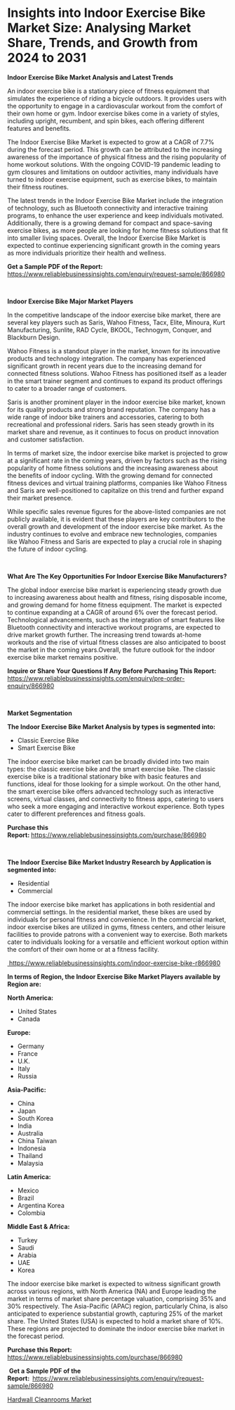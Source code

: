 <p><h1>Insights into Indoor Exercise Bike Market Size: Analysing Market Share, Trends, and Growth from 2024 to 2031</h1></p><p><strong>Indoor Exercise Bike Market Analysis and Latest Trends</strong></p>
<p><p>An indoor exercise bike is a stationary piece of fitness equipment that simulates the experience of riding a bicycle outdoors. It provides users with the opportunity to engage in a cardiovascular workout from the comfort of their own home or gym. Indoor exercise bikes come in a variety of styles, including upright, recumbent, and spin bikes, each offering different features and benefits.</p><p>The Indoor Exercise Bike Market is expected to grow at a CAGR of 7.7% during the forecast period. This growth can be attributed to the increasing awareness of the importance of physical fitness and the rising popularity of home workout solutions. With the ongoing COVID-19 pandemic leading to gym closures and limitations on outdoor activities, many individuals have turned to indoor exercise equipment, such as exercise bikes, to maintain their fitness routines.</p><p>The latest trends in the Indoor Exercise Bike Market include the integration of technology, such as Bluetooth connectivity and interactive training programs, to enhance the user experience and keep individuals motivated. Additionally, there is a growing demand for compact and space-saving exercise bikes, as more people are looking for home fitness solutions that fit into smaller living spaces. Overall, the Indoor Exercise Bike Market is expected to continue experiencing significant growth in the coming years as more individuals prioritize their health and wellness.</p></p>
<p><strong>Get a Sample PDF of the Report:&nbsp;</strong> <a href="https://www.reliablebusinessinsights.com/enquiry/request-sample/866980">https://www.reliablebusinessinsights.com/enquiry/request-sample/866980</a></p>
<p>&nbsp;</p>
<p><strong>Indoor Exercise Bike Major Market Players</strong></p>
<p><p>In the competitive landscape of the indoor exercise bike market, there are several key players such as Saris, Wahoo Fitness, Tacx, Elite, Minoura, Kurt Manufacturing, Sunlite, RAD Cycle, BKOOL, Technogym, Conquer, and Blackburn Design. </p><p>Wahoo Fitness is a standout player in the market, known for its innovative products and technology integration. The company has experienced significant growth in recent years due to the increasing demand for connected fitness solutions. Wahoo Fitness has positioned itself as a leader in the smart trainer segment and continues to expand its product offerings to cater to a broader range of customers.</p><p>Saris is another prominent player in the indoor exercise bike market, known for its quality products and strong brand reputation. The company has a wide range of indoor bike trainers and accessories, catering to both recreational and professional riders. Saris has seen steady growth in its market share and revenue, as it continues to focus on product innovation and customer satisfaction.</p><p>In terms of market size, the indoor exercise bike market is projected to grow at a significant rate in the coming years, driven by factors such as the rising popularity of home fitness solutions and the increasing awareness about the benefits of indoor cycling. With the growing demand for connected fitness devices and virtual training platforms, companies like Wahoo Fitness and Saris are well-positioned to capitalize on this trend and further expand their market presence.</p><p>While specific sales revenue figures for the above-listed companies are not publicly available, it is evident that these players are key contributors to the overall growth and development of the indoor exercise bike market. As the industry continues to evolve and embrace new technologies, companies like Wahoo Fitness and Saris are expected to play a crucial role in shaping the future of indoor cycling.</p></p>
<p>&nbsp;</p>
<p><strong>What Are The Key Opportunities For Indoor Exercise Bike Manufacturers?</strong></p>
<p><p>The global indoor exercise bike market is experiencing steady growth due to increasing awareness about health and fitness, rising disposable income, and growing demand for home fitness equipment. The market is expected to continue expanding at a CAGR of around 6% over the forecast period. Technological advancements, such as the integration of smart features like Bluetooth connectivity and interactive workout programs, are expected to drive market growth further. The increasing trend towards at-home workouts and the rise of virtual fitness classes are also anticipated to boost the market in the coming years.Overall, the future outlook for the indoor exercise bike market remains positive.</p></p>
<p><strong>Inquire or Share Your Questions If Any Before Purchasing This Report:</strong> <a href="https://www.reliablebusinessinsights.com/enquiry/pre-order-enquiry/866980">https://www.reliablebusinessinsights.com/enquiry/pre-order-enquiry/866980</a></p>
<p>&nbsp;</p>
<p><strong>Market Segmentation</strong></p>
<p><strong>The Indoor Exercise Bike Market Analysis by types is segmented into:</strong></p>
<p><ul><li>Classic Exercise Bike</li><li>Smart Exercise Bike</li></ul></p>
<p><p>The indoor exercise bike market can be broadly divided into two main types: the classic exercise bike and the smart exercise bike. The classic exercise bike is a traditional stationary bike with basic features and functions, ideal for those looking for a simple workout. On the other hand, the smart exercise bike offers advanced technology such as interactive screens, virtual classes, and connectivity to fitness apps, catering to users who seek a more engaging and interactive workout experience. Both types cater to different preferences and fitness goals.</p></p>
<p><strong>Purchase this Report:&nbsp;</strong><a href="https://www.reliablebusinessinsights.com/purchase/866980">https://www.reliablebusinessinsights.com/purchase/866980</a></p>
<p>&nbsp;</p>
<p><strong>The Indoor Exercise Bike Market Industry Research by Application is segmented into:</strong></p>
<p><ul><li>Residential</li><li>Commercial</li></ul></p>
<p><p>The indoor exercise bike market has applications in both residential and commercial settings. In the residential market, these bikes are used by individuals for personal fitness and convenience. In the commercial market, indoor exercise bikes are utilized in gyms, fitness centers, and other leisure facilities to provide patrons with a convenient way to exercise. Both markets cater to individuals looking for a versatile and efficient workout option within the comfort of their own home or at a fitness facility.</p></p>
<p><a href="https://www.reliablebusinessinsights.com/indoor-exercise-bike-r866980">&nbsp;https://www.reliablebusinessinsights.com/indoor-exercise-bike-r866980</a></p>
<p><strong>In terms of Region, the Indoor Exercise Bike Market Players available by Region are:</strong></p>
<p>
    <p> <strong> North America: </strong>
        <ul>
            <li>United States</li>
            <li>Canada</li>
        </ul>
        </p> 
    <p> <strong> Europe: </strong>
        <ul>
            <li>Germany</li>
            <li>France</li>
            <li>U.K.</li>
            <li>Italy</li>
            <li>Russia</li>
        </ul>
        </p> 
    <p> <strong> Asia-Pacific: </strong>
        <ul>
            <li>China</li>
            <li>Japan</li>
            <li>South Korea</li>
            <li>India</li>
            <li>Australia</li>
            <li>China Taiwan</li>
            <li>Indonesia</li>
            <li>Thailand</li>
            <li>Malaysia</li>
        </ul>
        </p> 
    <p> <strong> Latin America: </strong>
        <ul>
            <li>Mexico</li>
            <li>Brazil</li>
            <li>Argentina Korea</li>
            <li>Colombia</li>
        </ul>
        </p> 
    <p> <strong> Middle East & Africa: </strong>
        <ul>
            <li>Turkey</li>
            <li>Saudi</li>
            <li>Arabia</li>
            <li>UAE</li>
            <li>Korea</li>
        </ul>
    </p>
    </p>
<p><p>The indoor exercise bike market is expected to witness significant growth across various regions, with North America (NA) and Europe leading the market in terms of market share percentage valuation, comprising 35% and 30% respectively. The Asia-Pacific (APAC) region, particularly China, is also anticipated to experience substantial growth, capturing 25% of the market share. The United States (USA) is expected to hold a market share of 10%. These regions are projected to dominate the indoor exercise bike market in the forecast period.</p></p>
<p><strong>Purchase this Report: </strong><a href="https://www.reliablebusinessinsights.com/purchase/866980">https://www.reliablebusinessinsights.com/purchase/866980</a></p>
<p>&nbsp;<strong>Get a Sample PDF of the Report:&nbsp;&nbsp;</strong><a href="https://www.reliablebusinessinsights.com/enquiry/request-sample/866980">https://www.reliablebusinessinsights.com/enquiry/request-sample/866980</a></p>
<p><strong></strong></p>
<p><p><a href="https://issuu.com/reportprime-2/docs/hardwall-cleanrooms-market-size-2030.pptx">Hardwall Cleanrooms Market</a></p></p>